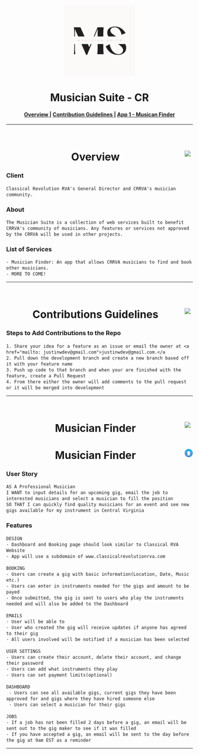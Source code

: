 <h1 align="center"style="border-bottom:none;margin:0">
  <a name="logo" href="https://github.com/justinwilliamsrva/musician-suite-cr#logo">
      <img src="resources/assets/images/MS.png" alt="Musician Suite" width="192">
  </a>
  <br>
  <br>
  Musician Suite - CR
</h1>



<div align="center"><a name="menu"></a>
  <h4>
    <a href="https://github.com/justinwilliamsrva/musician-suite-cr#Overview">
      Overview
    </a>
    <span> | </span>
    <a href="https://github.com/justinwilliamsrva/musician-suite-cr#Contributions">
      Contribution Guidelines
    </a>
    <span> | </span>
    <a href="https://github.com/justinwilliamsrva/musician-suite-cr#MusciansFinder">
      App 1 - Musican Finder
    </a>
  </h4>
</div>

---

<br>

<h1 align="center" style="text-align: center;border-bottom:none" name="Overview">
    Overview
    <a href="https://github.com/justinwilliamsrva/musician-suite-cr#logo">
        <img align="right" border="0" src="https://raw.githubusercontent.com/CCOSTAN/Home-AssistantConfig/master/config/wwwcustom_ui/floorplan/images/branding/up_arrow.png" width="22">
    </a>
</h1>

<h3>Client</h3>

```
Classical Revolution RVA's General Director and CRRVA's musician community.
```

<h3>About</h3>

```
The Musician Suite is a collection of web services built to benefit CRRVA's community of musicians. Any features or services not approved by the CRRVA will be used in other projects.
```

<h3>List of Services</h3>

```
- Musician Finder: An app that allows CRRVA musicians to find and book other musicians.
- MORE TO COME!
```

---

<br>

<h1 align="center" style="text-align: center;border-bottom:none" name="Contributions">
    Contributions Guidelines
    <a href="https://github.com/justinwilliamsrva/musician-suite-cr#logo">
        <img align="right" border="0" src="https://raw.githubusercontent.com/CCOSTAN/Home-AssistantConfig/master/config/wwwcustom_ui/floorplan/images/branding/up_arrow.png" width="22">
    </a>
</h1>

<h3>Steps to Add Contributions to the Repo</h3>

```
1. Share your idea for a feature as an issue or email the owner at <a href="mailto: justinwdev@gmail.com">justinwdev@gmail.com.</a
2. Pull down the development branch and create a new branch based off it with your feature name
3. Push up code to that branch and when your are finished with the feature, create a Pull Request
4. From there either the owner will add comments to the pull request or it will be merged into development
```
---
<br>

<h1 align="center" style="text-align: center;border-bottom:none" name="MusciansFinder">
    Musician Finder
    <a href="https://github.com/justinwilliamsrva/musician-suite-cr#logo">
        <img align="right" border="0" src="https://raw.githubusercontent.com/CCOSTAN/Home-AssistantConfig/master/config/wwwcustom_ui/floorplan/images/branding/up_arrow.png" width="22">
    </a>
</h1>

<h1 align="center" style="text-align: center;border-bottom:none" name="MusciansFinder">Musician Finder <a href="https://github.com/justinwilliamsrva/musician-suite-cr#logo"><img align="right" border="0" src="https://raw.githubusercontent.com/CCOSTAN/Home-AssistantConfig/master/config/www/custom_ui/floorplan/images/branding/up_arrow.png" width="22"></a></h1>

<h3> User Story</h3>

```
AS A Professional Musician
I WANT to input details for an upcoming gig, email the job to interested musicians and select a musician to fill the position
SO THAT I can quickly find quality musicians for an event and see new gigs available for my instrument in Central Virginia
```

<h3> Features</h3>

```
DESIGN
- Dashboard and Booking page should look similar to Classical RVA Website
- App will use a subdomain of www.classicalrevolutionrva.com

BOOKING
- Users can create a gig with basic information(Location, Date, Music etc.)
- Users can enter in instruments needed for the gigs and amount to be payed
- Once submitted, the gig is sent to users who play the instruments needed and will also be added to the Dashboard

EMAILS
- User will be able to
- User who created the gig will receive updates if anyone has agreed to their gig
- All users involved will be notified if a musician has been selected

USER SETTINGS
- Users can create their account, delete their account, and change their password
- Users can add what instruments they play
- Users can set payment limits(optional)

DASHBOARD
 - Users can see all available gigs, current gigs they have been approved for and gigs where they have hired someone else
 - Users can select a musician for their gigs

JOBS
- If a job has not been filled 2 days before a gig, an email will be sent out to the gig maker to see if it was filled
- If you have accepted a gig, an email will be sent to the day before the gig at 9am EST as a reminder
```

---

<br>
